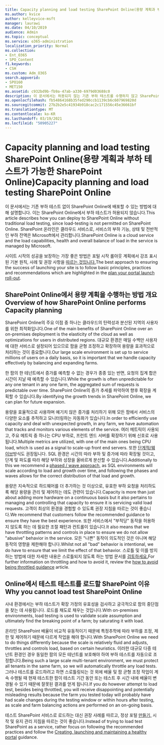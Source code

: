 ```yaml
---
title: Capacity planning and load testing SharePoint Online(용량 계획과 부하 테스트가 가능한 SharePoint Online)
ms.author: kvice
author: kelleyvice-msft
manager: laurawi
ms.date: 04/10/2019
audience: Admin
ms.topic: conceptual
ms.service: o365-administration
localization_priority: Normal
ms.collection:
- Ent_O365
- SPO_Content
f1.keywords:
- CSH
ms.custom: Adm_O365
search.appverid:
- SPO160
- MET150
ms.assetid: c932bd9b-fb9a-47ab-a330-6979d03688c0
description: 이 문서에서는 허용되지 않는 기존 부하 테스트를 수행하지 않고 SharePoint Online에 배포하는 방법을 설명합니다.
ms.openlocfilehash: fb54864168b35fed290ccb1139cb6c607969820d
ms.sourcegitcommit: 27b2b2e5c41934b918cac2c171556c45e36661bf
ms.translationtype: MT
ms.contentlocale: ko-KR
ms.lasthandoff: 03/19/2021
ms.locfileid: "50905227"
---
```

# <a name="capacity-planning-and-load-testing-sharepoint-online"></a><span data-ttu-id="d7aba-103">Capacity planning and load testing SharePoint Online(용량 계획과 부하 테스트가 가능한 SharePoint Online)</span><span class="sxs-lookup"><span data-stu-id="d7aba-103">Capacity planning and load testing SharePoint Online</span></span>
<span data-ttu-id="d7aba-104">이 문서에서는 기존 부하 테스트 없이 SharePoint Online에 배포할 수 있는 방법에 대해 설명합니다. 이는 SharePoint Online에서 부하 테스트가 허용되지 않습니다.</span><span class="sxs-lookup"><span data-stu-id="d7aba-104">This article describes how you can deploy to SharePoint Online without traditional load testing, since load-testing is not permitted on SharePoint Online.</span></span> <span data-ttu-id="d7aba-105">SharePoint 온라인은 클라우드 서비스로, 서비스의 부하 기능, 상태 및 전반적인 부하 잔액은 Microsoft에서 관리합니다.</span><span class="sxs-lookup"><span data-stu-id="d7aba-105">SharePoint Online is a cloud service and the load capabilities, health and overall balance of load in the service is managed by Microsoft.</span></span>
  
<span data-ttu-id="d7aba-106">사이트 시작의 성공을 보장하는 가장 좋은 방법은 포털 시작 롤아웃 계획에서 강조 표시된 기본 원칙, 사례 및 권장 사항을 [따르는 것입니다.](planportallaunchroll-out.md)</span><span class="sxs-lookup"><span data-stu-id="d7aba-106">The best approach to ensuring the success of launching your site is to follow basic principles, practices and recommendations which are highlighted in the [plan your portal launch roll-out](planportallaunchroll-out.md).</span></span>

## <a name="overview-of-how-sharepoint-online-performs-capacity-planning"></a><span data-ttu-id="d7aba-107">SharePoint Online에서 용량 계획을 수행하는 방법 개요</span><span class="sxs-lookup"><span data-stu-id="d7aba-107">Overview of how SharePoint Online performs Capacity planning</span></span> 
<span data-ttu-id="d7aba-108">SharePoint Online의 주요 이점 중 하나는 클라우드의 탄력성과 분산된 지역의 사용자를 위한 최적화입니다.</span><span class="sxs-lookup"><span data-stu-id="d7aba-108">One of the main benefits of SharePoint Online over an on-premises deployment is the elasticity of the cloud as well as optimizations for users in distributed regions.</span></span> <span data-ttu-id="d7aba-109">대규모 환경은 매일 수백만 사용자에 대한 서비스로 설정되어 있으므로 팜을 균형 조정하고 확장하여 용량을 효과적으로 처리하는 것이 중요합니다.</span><span class="sxs-lookup"><span data-stu-id="d7aba-109">Our large scale environment is set up to service millions of users on a daily basis, so it is important that we handle capacity effectively by balancing and expanding farms.</span></span>
  
<span data-ttu-id="d7aba-110">한 팜의 한 테넌트에서 증가를 예측할 수 없는 경우가 종종 있는 반면, 요청의 집계 합은 시간이 지날 때 예측할 수 있습니다.</span><span class="sxs-lookup"><span data-stu-id="d7aba-110">While the growth is often unpredictable for any one tenant in any one farm, the aggregated sum of requests is predictable over time.</span></span> <span data-ttu-id="d7aba-111">SharePoint Online의 증가 추세를 파악하여 향후 확장을 계획할 수 있습니다.</span><span class="sxs-lookup"><span data-stu-id="d7aba-111">By identifying the growth trends in SharePoint Online, we can plan for future expansion.</span></span>
  
<span data-ttu-id="d7aba-112">용량을 효율적으로 사용하며 예기치 않은 증가를 처리하기 위해 모든 팜에서 서비스의 다양한 요소를 추적하고 모니터링하는 자동화가 있습니다.</span><span class="sxs-lookup"><span data-stu-id="d7aba-112">In order to efficiently use capacity and deal with unexpected growth, in any farm, we have automation that tracks and monitors various elements of the service.</span></span> <span data-ttu-id="d7aba-113">여러 메트릭이 사용되고, 주요 메트릭 중 하나는 CPU 부하로, 프런트 엔드 서버를 확장하기 위해 신호로 사용됩니다.</span><span class="sxs-lookup"><span data-stu-id="d7aba-113">Multiple metrics are utilized, with one of the main ones being CPU load, which is used as a signal to scale-up front end servers.</span></span> <span data-ttu-id="d7aba-114">또한 [단계적/웨이브](planportallaunchroll-out.md)방식도 권장됩니다. SQL 환경은 시간의 따라 부하 및 증가에 따라 확장될 것이고, 단계 및 파도를 따라 해당 부하와 성장을 올바르게 분산할 수 있습니다.</span><span class="sxs-lookup"><span data-stu-id="d7aba-114">Additionally to this we recommend a [phased / wave approach](planportallaunchroll-out.md), as SQL environments will scale according to load and growth over time, and following the phases and waves allows for the correct distribution of that load and growth.</span></span> 

<span data-ttu-id="d7aba-115">용량은 지속적으로 하드웨어를 더 추가하는 것 이상으로, 유효한 부하 요청을 처리하도록 해당 용량을 관리 및 제어하는 데도 관련이 있습니다.</span><span class="sxs-lookup"><span data-stu-id="d7aba-115">Capacity is more than just about adding more hardware on a continuous basis but it also pertains to managing and controlling that capacity to ensure it is servicing valid load requests.</span></span> <span data-ttu-id="d7aba-116">고객이 최상의 환경을 경험할 수 있도록 권장 지침을 따르는 것이 좋습니다.</span><span class="sxs-lookup"><span data-stu-id="d7aba-116">We recommend that customers follow the recommended guidance to ensure they have the best experience.</span></span> <span data-ttu-id="d7aba-117">또한 서비스에서 "부적당" 동작을 허용하지 않도록 하는 데 필요한 조절 패턴과 컨트롤이 있습니다.</span><span class="sxs-lookup"><span data-stu-id="d7aba-117">It also means that we have throttling patterns and controls in place to ensure we do not allow "abusive" behavior in the service.</span></span> <span data-ttu-id="d7aba-118">모든 "나쁜" 동작이 의도적인 것은 아니며 해당 동작의 영향을 제한해야 합니다.</span><span class="sxs-lookup"><span data-stu-id="d7aba-118">Whilst not all "bad" behavior is intentional, we do have to ensure that we limit the effect of that behavior.</span></span> <span data-ttu-id="d7aba-119">스로틀 및 이를 방지하는 방법에 대한 자세한 내용은 스로틀되지 않도록 하는 방법 문서를 [검토하세요.](/sharepoint/dev/general-development/how-to-avoid-getting-throttled-or-blocked-in-sharepoint-online)</span><span class="sxs-lookup"><span data-stu-id="d7aba-119">For further information on throttling and how to avoid it, review the [how to avoid being throttled guidance](/sharepoint/dev/general-development/how-to-avoid-getting-throttled-or-blocked-in-sharepoint-online) article.</span></span>

## <a name="why-you-cannot-load-test-sharepoint-online"></a><span data-ttu-id="d7aba-120">Online에서 테스트 테스트를 로드할 SharePoint 이유</span><span class="sxs-lookup"><span data-stu-id="d7aba-120">Why you cannot load test SharePoint Online</span></span>
<span data-ttu-id="d7aba-121">사내 환경에서는 부하 테스트가 확장 가정의 유효성을 검사하고 궁극적으로 팜의 중단점을 찾는 데 사용됩니다. 로드를 채도로 채우는 것입니다.</span><span class="sxs-lookup"><span data-stu-id="d7aba-121">With on-premises environments, load testing is used to validate scale assumption and ultimately find the breaking point of a farm; by saturating it with load.</span></span> 

<span data-ttu-id="d7aba-122">온라인 SharePoint 배율이 비교적 유동적이기 때문에 특정추학에 따라 부하를 조정, 제한 및 제어하기 때문에 다르게 작업을 해야 합니다.</span><span class="sxs-lookup"><span data-stu-id="d7aba-122">With SharePoint Online we need to do things differently because the scale is relatively fluid and adjusts, throttles and controls load, based on certain heuristics.</span></span> <span data-ttu-id="d7aba-123">이러한 대규모 다중 테넌트 환경인 경우 동일한 팜의 모든 테넌트를 보호해야 하여 부하 테스트를 자동으로 조정합니다.</span><span class="sxs-lookup"><span data-stu-id="d7aba-123">Being such a large scale multi-tenant environment, we must protect all tenants in the same farm, so we will automatically throttle any load tests.</span></span> <span data-ttu-id="d7aba-124">그러나 테스트를 로드하려고 하면 스로틀링되는 것 외에 배율 및 팜 균형 조정 작업이 계속 수행될 때 현재 테스트한 팜이 테스트 기간 동안 또는 테스트 후 시간 내에 배율이 변경될 수 있기 때문에 잘못된 결과를 얻게 됩니다.</span><span class="sxs-lookup"><span data-stu-id="d7aba-124">If you do however attempt to load test, besides being throttled, you will receive disappointing and potentially misleading results because the farm you tested today will probably have had scale changes during the testing window or within hours after testing, as scale and farm balancing actions are performed on an on-going basis.</span></span>

<span data-ttu-id="d7aba-125">테스트 SharePoint 서비스로 로드하는 대신 권장 사례를 따르고, 정상 포털 [만들기,](/sharepoint/portal-health) 시작 및 유지 관리 지침을 따르는 것이 좋습니다.</span><span class="sxs-lookup"><span data-stu-id="d7aba-125">Instead of trying to load test SharePoint as a service, rather focus on following the recommended practices and follow the [Creating, launching and maintaining a healthy portal](/sharepoint/portal-health) guidance.</span></span>